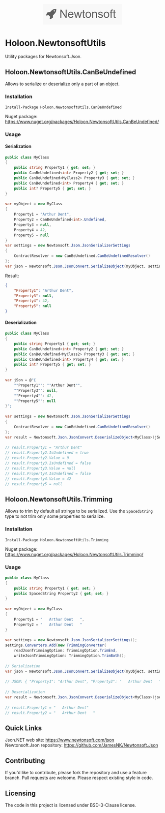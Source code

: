 <p align="center">
  <img src="https://github.com/Holoon/NewtonsoftUtils/raw/main/doc/logo.png" width="256" title="Newtonsoft Logo">
</p>

# Holoon.NewtonsoftUtils

Utility packages for Newtonsoft.Json.

## Holoon.NewtonsoftUtils.CanBeUndefined

Allows to serialize or deserialize only a part of an object. 

### Installation 

```
Install-Package Holoon.NewtonsoftUtils.CanBeUndefined
```

Nuget package: https://www.nuget.org/packages/Holoon.NewtonsoftUtils.CanBeUndefined/

### Usage

#### Serialization

```c#
public class MyClass
{
    public string Property1 { get; set; }
    public CanBeUndefined<int> Property2 { get; set; }
    public CanBeUndefined<MyClass2> Property3 { get; set; }
    public CanBeUndefined<int> Property4 { get; set; }
    public int? Property5 { get; set; }
}

var myObject = new MyClass
{
    Property1 = "Arthur Dent",
    Property2 = CanBeUndefined<int>.Undefined,
    Property3 = null,
    Property4 = 42,
    Property5 = null
}
var settings = new Newtonsoft.Json.JsonSerializerSettings
{
    ContractResolver = new CanBeUndefined.CanBeUndefinedResolver()
};
var json = Newtonsoft.Json.JsonConvert.SerializeObject(myObject, settings);
```

Result:

```json
{
    "Property1": "Arthur Dent",
    "Property3": null,
    "Property4": 42,
    "Property5": null
}
```

#### Deserialization

```c#
public class MyClass
{
    public string Property1 { get; set; }
    public CanBeUndefined<int> Property2 { get; set; }
    public CanBeUndefined<MyClass2> Property3 { get; set; }
    public CanBeUndefined<int> Property4 { get; set; }
    public int? Property5 { get; set; }
}

var jSon = @"{
    ""Property1"": ""Arthur Dent"",
    ""Property3"": null,
    ""Property4"": 42,
    ""Property5"": null
}";

var settings = new Newtonsoft.Json.JsonSerializerSettings
{
    ContractResolver = new CanBeUndefined.CanBeUndefinedResolver()
};
var result = Newtonsoft.Json.JsonConvert.DeserializeObject<MyClass>(jSon, settings);

// result.Property1 = "Arthur Dent"
// result.Property2.IsUndefined = true
// result.Property2.Value = 0
// result.Property3.IsUndefined = false
// result.Property3.Value = null
// result.Property4.IsUndefined = false
// result.Property4.Value = 42
// result.Property5 = null
```

## Holoon.NewtonsoftUtils.Trimming

Allows to trim by default all strings to be serialized. Use the `SpacedString` type to not trim only some properties to serialize.

### Installation 

```
Install-Package Holoon.NewtonsoftUtils.Trimming
```

Nuget package: https://www.nuget.org/packages/Holoon.NewtonsoftUtils.Trimming/

### Usage

```c#
public class MyClass
{
    public string Property1 { get; set; }
    public SpacedString Property2 { get; set; }
}

var myObject = new MyClass
{
    Property1 = "   Arthur Dent   ",
    Property2 = "   Arthur Dent   "
}

var settings = new Newtonsoft.Json.JsonSerializerSettings();
settings.Converters.Add(new TrimmingConverter(
	readJsonTrimmingOption: TrimmingOption.TrimEnd,
	writeJsonTrimmingOption: TrimmingOption.TrimBoth));

// Serialization
var json = Newtonsoft.Json.JsonConvert.SerializeObject(myObject, settings);

// JSON: { "Property1": "Arthur Dent", "Property2": "   Arthur Dent   " }

// Deserialization
var result = Newtonsoft.Json.JsonConvert.DeserializeObject<MyClass>(json, settings);

// result.Property1 = "   Arthur Dent"
// result.Property2 = "   Arthur Dent   "

```

## Quick Links

Json.NET web site: https://www.newtonsoft.com/json  
Newtonsoft.Json repository: https://github.com/JamesNK/Newtonsoft.Json  

## Contributing

If you'd like to contribute, please fork the repository and use a feature branch. Pull requests are welcome. Please respect existing style in code.

## Licensing

The code in this project is licensed under BSD-3-Clause license.
